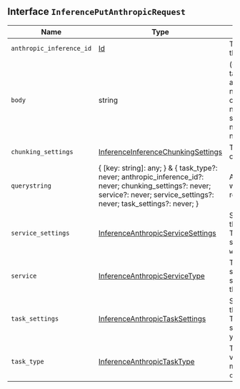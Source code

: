 ## Interface `InferencePutAnthropicRequest`

| Name | Type | Description |
| - | - | - |
| `anthropic_inference_id` | [Id](./Id.md) | The unique identifier of the inference endpoint. |
| `body` | string | ({ [key: string]: any; } & { task_type?: never; anthropic_inference_id?: never; chunking_settings?: never; service?: never; service_settings?: never; task_settings?: never; }) | All values in `body` will be added to the request body. |
| `chunking_settings` | [InferenceInferenceChunkingSettings](./InferenceInferenceChunkingSettings.md) | The chunking configuration object. |
| `querystring` | { [key: string]: any; } & { task_type?: never; anthropic_inference_id?: never; chunking_settings?: never; service?: never; service_settings?: never; task_settings?: never; } | All values in `querystring` will be added to the request querystring. |
| `service_settings` | [InferenceAnthropicServiceSettings](./InferenceAnthropicServiceSettings.md) | Settings used to install the inference model. These settings are specific to the `watsonxai` service. |
| `service` | [InferenceAnthropicServiceType](./InferenceAnthropicServiceType.md) | The type of service supported for the specified task type. In this case, `anthropic`. |
| `task_settings` | [InferenceAnthropicTaskSettings](./InferenceAnthropicTaskSettings.md) | Settings to configure the inference task. These settings are specific to the task type you specified. |
| `task_type` | [InferenceAnthropicTaskType](./InferenceAnthropicTaskType.md) | The task type. The only valid task type for the model to perform is `completion`. |
